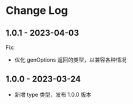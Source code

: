 # Change Log

## 1.0.1 - 2023-04-03

Fix:

- 优化 genOptions 返回的类型，以兼容各种情况

## 1.0.0 - 2023-03-24

- 新增 type 类型，发布 1.0.0 版本
